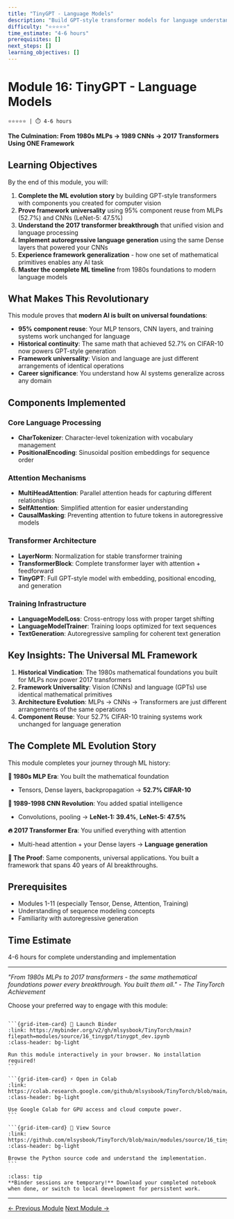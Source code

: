 ```yaml
---
title: "TinyGPT - Language Models"
description: "Build GPT-style transformer models for language understanding using TinyTorch"
difficulty: "⭐⭐⭐⭐⭐"
time_estimate: "4-6 hours"
prerequisites: []
next_steps: []
learning_objectives: []
---
```


# Module 16: TinyGPT - Language Models

```{div} badges
⭐⭐⭐⭐⭐ | ⏱️ 4-6 hours
```


**The Culmination: From 1980s MLPs → 1989 CNNs → 2017 Transformers Using ONE Framework**

## Learning Objectives

By the end of this module, you will:

1. **Complete the ML evolution story** by building GPT-style transformers with components you created for computer vision
2. **Prove framework universality** using 95% component reuse from MLPs (52.7%) and CNNs (LeNet-5: 47.5%)
3. **Understand the 2017 transformer breakthrough** that unified vision and language processing
4. **Implement autoregressive language generation** using the same Dense layers that powered your CNNs
5. **Experience framework generalization** - how one set of mathematical primitives enables any AI task
6. **Master the complete ML timeline** from 1980s foundations to modern language models

## What Makes This Revolutionary

This module proves that **modern AI is built on universal foundations**:

- **95% component reuse**: Your MLP tensors, CNN layers, and training systems work unchanged for language
- **Historical continuity**: The same math that achieved 52.7% on CIFAR-10 now powers GPT-style generation
- **Framework universality**: Vision and language are just different arrangements of identical operations
- **Career significance**: You understand how AI systems generalize across any domain

## Components Implemented

### Core Language Processing
- **CharTokenizer**: Character-level tokenization with vocabulary management
- **PositionalEncoding**: Sinusoidal position embeddings for sequence order

### Attention Mechanisms  
- **MultiHeadAttention**: Parallel attention heads for capturing different relationships
- **SelfAttention**: Simplified attention for easier understanding
- **CausalMasking**: Preventing attention to future tokens in autoregressive models

### Transformer Architecture
- **LayerNorm**: Normalization for stable transformer training
- **TransformerBlock**: Complete transformer layer with attention + feedforward
- **TinyGPT**: Full GPT-style model with embedding, positional encoding, and generation

### Training Infrastructure
- **LanguageModelLoss**: Cross-entropy loss with proper target shifting
- **LanguageModelTrainer**: Training loops optimized for text sequences
- **TextGeneration**: Autoregressive sampling for coherent text generation

## Key Insights: The Universal ML Framework

1. **Historical Vindication**: The 1980s mathematical foundations you built for MLPs now power 2017 transformers
2. **Framework Universality**: Vision (CNNs) and language (GPTs) use identical mathematical primitives
3. **Architecture Evolution**: MLPs → CNNs → Transformers are just different arrangements of the same operations
4. **Component Reuse**: Your 52.7% CIFAR-10 training systems work unchanged for language generation

## The Complete ML Evolution Story

This module completes your journey through ML history:

**🧠 1980s MLP Era**: You built the mathematical foundation
- Tensors, Dense layers, backpropagation → **52.7% CIFAR-10**

**📡 1989-1998 CNN Revolution**: You added spatial intelligence  
- Convolutions, pooling → **LeNet-1: 39.4%**, **LeNet-5: 47.5%**

**🔥 2017 Transformer Era**: You unified everything with attention
- Multi-head attention + your Dense layers → **Language generation**

**🎯 The Proof**: Same components, universal applications. You built a framework that spans 40 years of AI breakthroughs.

## Prerequisites

- Modules 1-11 (especially Tensor, Dense, Attention, Training)
- Understanding of sequence modeling concepts
- Familiarity with autoregressive generation

## Time Estimate

4-6 hours for complete understanding and implementation

---

*"From 1980s MLPs to 2017 transformers - the same mathematical foundations power every breakthrough. You built them all." - The TinyTorch Achievement*


Choose your preferred way to engage with this module:

````{grid} 1 2 3 3

```{grid-item-card} 🚀 Launch Binder
:link: https://mybinder.org/v2/gh/mlsysbook/TinyTorch/main?filepath=modules/source/16_tinygpt/tinygpt_dev.ipynb
:class-header: bg-light

Run this module interactively in your browser. No installation required!
```

```{grid-item-card} ⚡ Open in Colab  
:link: https://colab.research.google.com/github/mlsysbook/TinyTorch/blob/main/modules/source/16_tinygpt/tinygpt_dev.ipynb
:class-header: bg-light

Use Google Colab for GPU access and cloud compute power.
```

```{grid-item-card} 📖 View Source
:link: https://github.com/mlsysbook/TinyTorch/blob/main/modules/source/16_tinygpt/tinygpt_dev.py
:class-header: bg-light

Browse the Python source code and understand the implementation.
```

````

```{admonition} 💾 Save Your Progress
:class: tip
**Binder sessions are temporary!** Download your completed notebook when done, or switch to local development for persistent work.

```

---

<div class="prev-next-area">
<a class="left-prev" href="../chapters/15_benchmarking.html" title="previous page">← Previous Module</a>
<a class="right-next" href="../chapters/17_tinygpt.html" title="next page">Next Module →</a>
</div>
